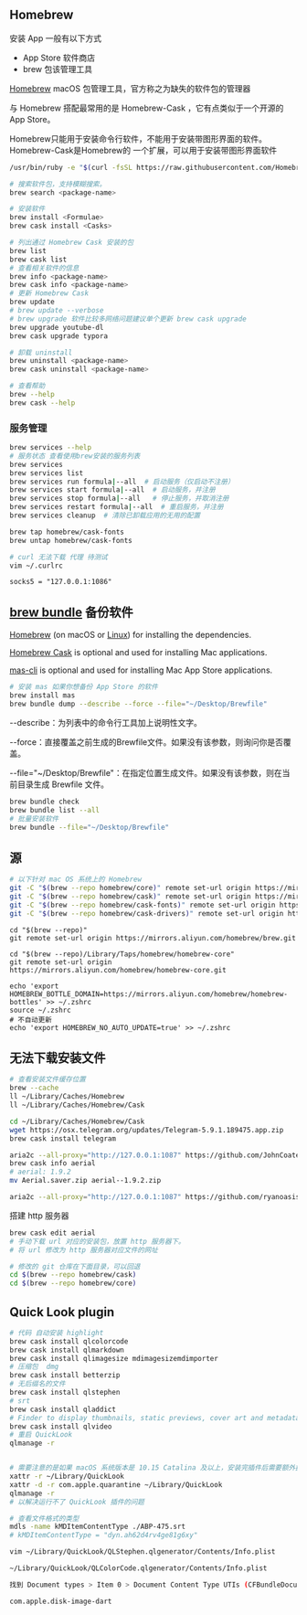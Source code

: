 ## Homebrew

安装 App 一般有以下方式

- App Store 软件商店
- brew  包该管理工具



[Homebrew](https://brew.sh/) macOS 包管理工具，官方称之为缺失的软件包的管理器

与 Homebrew 搭配最常用的是 Homebrew-Cask ，它有点类似于一个开源的 App Store。

Homebrew只能用于安装命令行软件，不能用于安装带图形界面的软件。Homebrew-Cask是Homebrew的 一个扩展，可以用于安装带图形界面软件

```sh
/usr/bin/ruby -e "$(curl -fsSL https://raw.githubusercontent.com/Homebrew/install/master/install)"
```

```sh
# 搜索软件包，支持模糊搜索。  
brew search <package-name>

# 安装软件
brew install <Formulae>
brew cask install <Casks>

# 列出通过 Homebrew Cask 安装的包
brew list
brew cask list
# 查看相关软件的信息
brew info <package-name>
brew cask info <package-name>
# 更新 Homebrew Cask
brew update
# brew update --verbose
# brew upgrade 软件比较多网络问题建议单个更新 brew cask upgrade
brew upgrade youtube-dl
brew cask upgrade typora

# 卸载 uninstall
brew uninstall <package-name>
brew cask uninstall <package-name>

# 查看帮助
brew --help
brew cask --help

```

### 服务管理

```sh
brew services --help
# 服务状态 查看使用brew安装的服务列表
brew services
brew services list
brew services run formula|--all  # 启动服务（仅启动不注册）
brew services start formula|--all  # 启动服务，并注册
brew services stop formula|--all   # 停止服务，并取消注册
brew services restart formula|--all  # 重启服务，并注册
brew services cleanup  # 清除已卸载应用的无用的配置
```



```sh
brew tap homebrew/cask-fonts
brew untap homebrew/cask-fonts
```



```sh
# curl 无法下载 代理 待测试
vim ~/.curlrc
```

```properties
socks5 = "127.0.0.1:1086"
```





## [brew bundle](https://github.com/Homebrew/homebrew-bundle) 备份软件

[Homebrew](https://github.com/Homebrew/brew) (on macOS or [Linux](https://docs.brew.sh/Homebrew-on-Linux)) for installing the dependencies.

[Homebrew Cask](https://github.com/Homebrew/homebrew-cask) is optional and used for installing Mac applications.

[mas-cli](https://github.com/argon/mas) is optional and used for installing Mac App Store applications.



```sh
# 安装 mas 如果你想备份 App Store 的软件
brew install mas
brew bundle dump --describe --force --file="~/Desktop/Brewfile"
```

--describe：为列表中的命令行工具加上说明性文字。

--force：直接覆盖之前生成的Brewfile文件。如果没有该参数，则询问你是否覆盖。

--file="~/Desktop/Brewfile"：在指定位置生成文件。如果没有该参数，则在当前目录生成 Brewfile 文件。

```sh
brew bundle check
brew bundle list --all
# 批量安装软件
brew bundle --file="~/Desktop/Brewfile"
```





## 源

```sh
# 以下针对 mac OS 系统上的 Homebrew
git -C "$(brew --repo homebrew/core)" remote set-url origin https://mirrors.tuna.tsinghua.edu.cn/git/homebrew/homebrew-core.git
git -C "$(brew --repo homebrew/cask)" remote set-url origin https://mirrors.tuna.tsinghua.edu.cn/git/homebrew/homebrew-cask.git
git -C "$(brew --repo homebrew/cask-fonts)" remote set-url origin https://mirrors.tuna.tsinghua.edu.cn/git/homebrew/homebrew-cask-fonts.git
git -C "$(brew --repo homebrew/cask-drivers)" remote set-url origin https://mirrors.tuna.tsinghua.edu.cn/git/homebrew/homebrew-cask-drivers.git
```



```shell
cd "$(brew --repo)" 
git remote set-url origin https://mirrors.aliyun.com/homebrew/brew.git 

cd "$(brew --repo)/Library/Taps/homebrew/homebrew-core" 
git remote set-url origin https://mirrors.aliyun.com/homebrew/homebrew-core.git 

echo 'export HOMEBREW_BOTTLE_DOMAIN=https://mirrors.aliyun.com/homebrew/homebrew-bottles' >> ~/.zshrc
source ~/.zshrc
# 不自动更新
echo 'export HOMEBREW_NO_AUTO_UPDATE=true' >> ~/.zshrc
```







## 无法下载安装文件

```sh
# 查看安装文件缓存位置
brew --cache
ll ~/Library/Caches/Homebrew
ll ~/Library/Caches/Homebrew/Cask

cd ~/Library/Caches/Homebrew/Cask
wget https://osx.telegram.org/updates/Telegram-5.9.1.189475.app.zip
brew cask install telegram

aria2c --all-proxy="http://127.0.0.1:1087" https://github.com/JohnCoates/Aerial/releases/download/v1.9.2/Aerial.saver.zip
brew cask info aerial
# aerial: 1.9.2
mv Aerial.saver.zip aerial--1.9.2.zip

aria2c --all-proxy="http://127.0.0.1:1087" https://github.com/ryanoasis/nerd-fonts/releases/download/v2.1.0/Hack.zip
```



搭建 http 服务器

```sh
brew cask edit aerial
# 手动下载 url 对应的安装包，放置 http 服务器下。
# 将 url 修改为 http 服务器对应文件的网址

# 修改的 git 仓库在下面目录，可以回退
cd $(brew --repo homebrew/cask)
cd $(brew --repo homebrew/core)
```



## Quick Look plugin

```sh
# 代码 自动安装 highlight
brew cask install qlcolorcode
brew cask install qlmarkdown
brew cask install qlimagesize mdimagesizemdimporter
# 压缩包  dmg
brew cask install betterzip
# 无后缀名的文件
brew cask install qlstephen
# srt
brew cask install qladdict
# Finder to display thumbnails, static previews, cover art and metadata for most types of video files.
brew cask install qlvideo
# 重启 QuickLook
qlmanage -r


# 需要注意的是如果 macOS 系统版本是 10.15 Catalina 及以上，安装完插件后需要额外执行一下
xattr -r ~/Library/QuickLook
xattr -d -r com.apple.quarantine ~/Library/QuickLook
qlmanage -r
# 以解决运行不了 QuickLook 插件的问题

# 查看文件格式的类型
mdls -name kMDItemContentType ./ABP-475.srt
# kMDItemContentType = "dyn.ah62d4rv4ge81g6xy"

vim ~/Library/QuickLook/QLStephen.qlgenerator/Contents/Info.plist

~/Library/QuickLook/QLColorCode.qlgenerator/Contents/Info.plist

找到 Document types > Item 0 > Document Content Type UTIs (CFBundleDocumentTypes > Item 0 > LSItemContentTypes

com.apple.disk-image-dart
```

